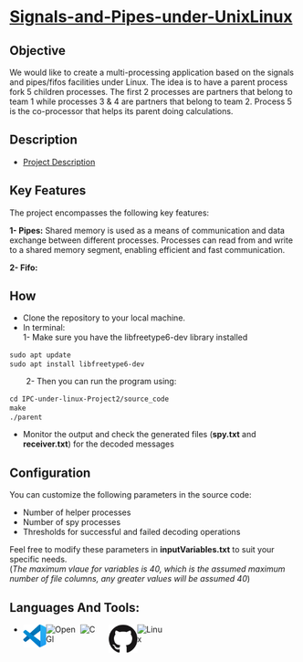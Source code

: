 # [Signals-and-Pipes-under-UnixLinux](Signals-and-Pipes-under-UnixLinux.pdf)

## Objective
We would like to create a multi-processing application based on the signals and pipes/fifos facilities under Linux. The idea is to have a parent process fork 5 children processes. The first 2 processes are partners that belong to team 1 while processes 3 & 4 are partners that belong to team 2. Process 5 is the co-processor that helps its parent doing calculations.

## Description  
- [Project Description](Signals-and-Pipes-under-UnixLinux.pdf)

## Key Features
The project encompasses the following key features:

**1- Pipes:** Shared memory is used as a means of communication and data exchange between different processes. Processes can read from and write to a shared memory segment, enabling efficient and fast communication.

**2- Fifo:**

 ## How 
 - Clone the repository to your local machine.
 - In terminal:  </br>
1- Make sure you have the libfreetype6-dev library installed   </br>
  ```
 sudo apt update
 sudo apt install libfreetype6-dev
 ```
&emsp; &ensp; 2- Then you can run the program using:

 ```
 cd IPC-under-linux-Project2/source_code
 make
 ./parent
 ```
 - Monitor the output and check the generated files (**spy.txt** and **receiver.txt**) for the decoded messages
 
## Configuration
You can customize the following parameters in the source code:

- Number of helper processes
- Number of spy processes
- Thresholds for successful and failed decoding operations

Feel free to modify these parameters in **inputVariables.txt** to suit your specific needs.</br>
(*The maximum vlaue for variables is 40, which is the assumed maximum number of file columns, any greater values will be assumed 40*)

## Languages And Tools:

- <img align="left" alt="Visual Studio Code" width="40px" src="https://raw.githubusercontent.com/github/explore/80688e429a7d4ef2fca1e82350fe8e3517d3494d/topics/visual-studio-code/visual-studio-code.png" /> <img align="left" alt=  "OpenGl" width="60px" src="https://upload.wikimedia.org/wikipedia/commons/e/e9/Opengl-logo.svg" /><img align="left" alt="C" width="50px" src="https://user-images.githubusercontent.com/25181517/192106070-46255bcf-65e6-4c6b-a296-bf8d0d8fb2a7.png" /><img align="left" alt="GitHub" width="50px" src="https://raw.githubusercontent.com/github/explore/78df643247d429f6cc873026c0622819ad797942/topics/github/github.png" /> <img align="left" alt="Linux" width="50px" src="https://upload.wikimedia.org/wikipedia/commons/thumb/3/35/Tux.svg/800px-Tux.svg.png" /> 

<br/>
